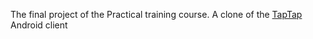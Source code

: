 The final project of the Practical training course. A clone of the [TapTap](https://www.taptap.cn/) Android client